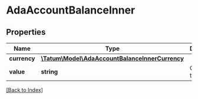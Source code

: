 # AdaAccountBalanceInner

## Properties

Name | Type | Description | Notes
------------ | ------------- | ------------- | -------------
**currency** | [**\Tatum\Model\AdaAccountBalanceInnerCurrency**](AdaAccountBalanceInnerCurrency.md) |  | [optional]
**value** | **string** | Quantity of the asset. | [optional]

[[Back to Index]](../index.md)

